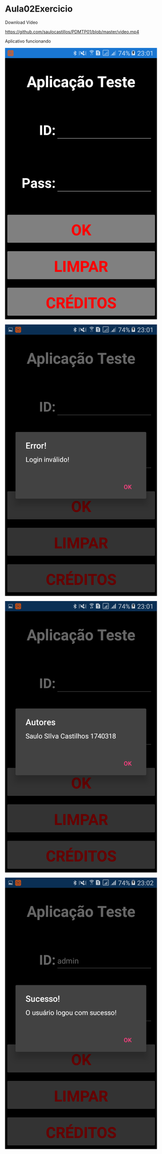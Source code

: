 # Aula02Exercicio

Download Vídeo

https://github.com/saulocastillos/PDMTP01/blob/master/video.mp4

Aplicativo funcionando

![Evidência1](https://raw.githubusercontent.com/saulocastillos/PDMTP01/master/Screenshot_20201126-230124.png)

![Evidência2](https://raw.githubusercontent.com/saulocastillos/PDMTP01/master/Screenshot_20201126-230127.png)

![Evidência3](https://raw.githubusercontent.com/saulocastillos/PDMTP01/master/Screenshot_20201126-230138.png)

![Evidência4](https://raw.githubusercontent.com/saulocastillos/PDMTP01/master/Screenshot_20201126-230200.png)

